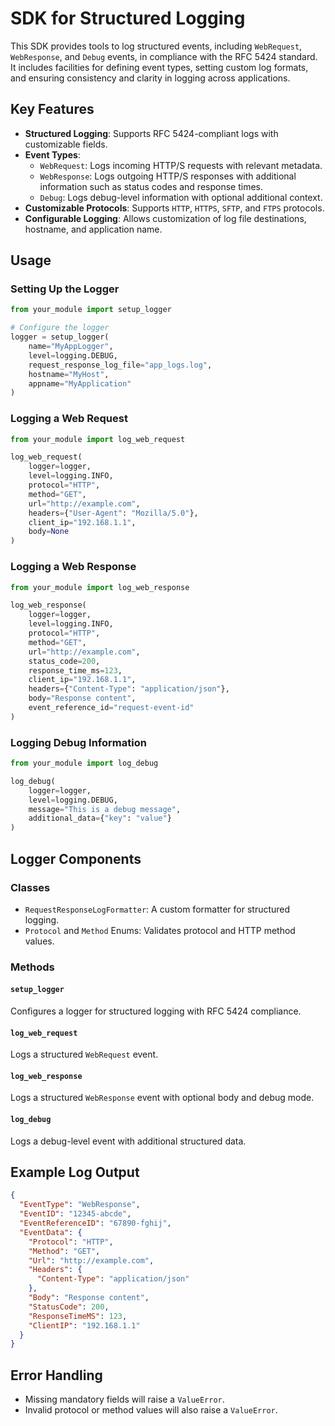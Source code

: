 # SDK for Structured Logging

This SDK provides tools to log structured events, including `WebRequest`, `WebResponse`, and `Debug` events, in compliance with the RFC 5424 standard. It includes facilities for defining event types, setting custom log formats, and ensuring consistency and clarity in logging across applications.

## Key Features

- **Structured Logging**: Supports RFC 5424-compliant logs with customizable fields.
- **Event Types**:
  - `WebRequest`: Logs incoming HTTP/S requests with relevant metadata.
  - `WebResponse`: Logs outgoing HTTP/S responses with additional information such as status codes and response times.
  - `Debug`: Logs debug-level information with optional additional context.
- **Customizable Protocols**: Supports `HTTP`, `HTTPS`, `SFTP`, and `FTPS` protocols.
- **Configurable Logging**: Allows customization of log file destinations, hostname, and application name.

## Usage

### Setting Up the Logger

```python
from your_module import setup_logger

# Configure the logger
logger = setup_logger(
    name="MyAppLogger",
    level=logging.DEBUG,
    request_response_log_file="app_logs.log",
    hostname="MyHost",
    appname="MyApplication"
)
```

### Logging a Web Request

```python
from your_module import log_web_request

log_web_request(
    logger=logger,
    level=logging.INFO,
    protocol="HTTP",
    method="GET",
    url="http://example.com",
    headers={"User-Agent": "Mozilla/5.0"},
    client_ip="192.168.1.1",
    body=None
)
```

### Logging a Web Response

```python
from your_module import log_web_response

log_web_response(
    logger=logger,
    level=logging.INFO,
    protocol="HTTP",
    method="GET",
    url="http://example.com",
    status_code=200,
    response_time_ms=123,
    client_ip="192.168.1.1",
    headers={"Content-Type": "application/json"},
    body="Response content",
    event_reference_id="request-event-id"
)
```

### Logging Debug Information

```python
from your_module import log_debug

log_debug(
    logger=logger,
    level=logging.DEBUG,
    message="This is a debug message",
    additional_data={"key": "value"}
)
```

## Logger Components

### Classes

- `RequestResponseLogFormatter`: A custom formatter for structured logging.
- `Protocol` and `Method` Enums: Validates protocol and HTTP method values.

### Methods

#### `setup_logger`
Configures a logger for structured logging with RFC 5424 compliance.

#### `log_web_request`
Logs a structured `WebRequest` event.

#### `log_web_response`
Logs a structured `WebResponse` event with optional body and debug mode.

#### `log_debug`
Logs a debug-level event with additional structured data.

## Example Log Output

```json
{
  "EventType": "WebResponse",
  "EventID": "12345-abcde",
  "EventReferenceID": "67890-fghij",
  "EventData": {
    "Protocol": "HTTP",
    "Method": "GET",
    "Url": "http://example.com",
    "Headers": {
      "Content-Type": "application/json"
    },
    "Body": "Response content",
    "StatusCode": 200,
    "ResponseTimeMS": 123,
    "ClientIP": "192.168.1.1"
  }
}
```

## Error Handling

- Missing mandatory fields will raise a `ValueError`.
- Invalid protocol or method values will also raise a `ValueError`.
